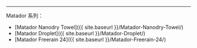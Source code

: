 ---

Matador 系列：

* [Matador Nanodry Towel]({{ site.baseurl }}/Matador-Nanodry-Towel/)
* [Matador Droplet]({{ site.baseurl }}/Matador-Droplet/)
* [Matador Freerain 24]({{ site.baseurl }}/Matador-Freerain-24/)
